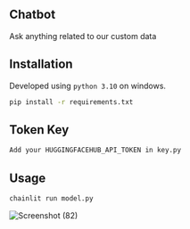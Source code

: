 ## Chatbot 

Ask anything related to our custom data

## Installation

Developed using `python 3.10` on windows.

```bash
pip install -r requirements.txt
```

## Token Key

```bash
Add your HUGGINGFACEHUB_API_TOKEN in key.py 
```

## Usage

```bash
chainlit run model.py
```


![Screenshot (82)](https://github.com/ahbarhusain/Chatbot/assets/97535337/e3b1bfc2-7f16-4ee1-9338-b69d5f0be081)

